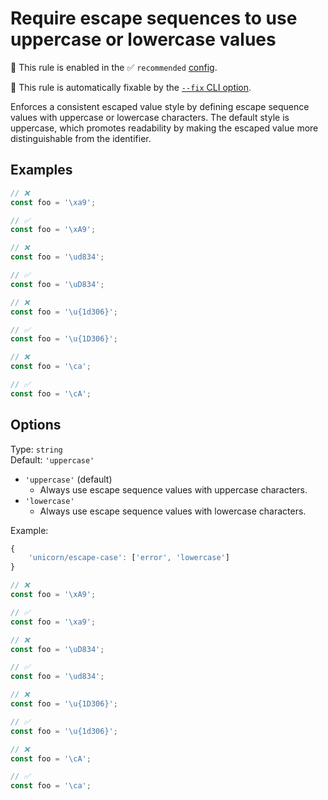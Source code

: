 # Require escape sequences to use uppercase or lowercase values

💼 This rule is enabled in the ✅ `recommended` [config](https://github.com/sindresorhus/eslint-plugin-unicorn#recommended-config).

🔧 This rule is automatically fixable by the [`--fix` CLI option](https://eslint.org/docs/latest/user-guide/command-line-interface#--fix).

<!-- end auto-generated rule header -->
<!-- Do not manually modify this header. Run: `npm run fix:eslint-docs` -->

Enforces a consistent escaped value style by defining escape sequence values with uppercase or lowercase characters. The default style is uppercase, which promotes readability by making the escaped value more distinguishable from the identifier.

## Examples

```js
// ❌
const foo = '\xa9';

// ✅
const foo = '\xA9';
```

```js
// ❌
const foo = '\ud834';

// ✅
const foo = '\uD834';
```

```js
// ❌
const foo = '\u{1d306}';

// ✅
const foo = '\u{1D306}';
```

```js
// ❌
const foo = '\ca';

// ✅
const foo = '\cA';
```

## Options

Type: `string`\
Default: `'uppercase'`

- `'uppercase'` (default)
  - Always use escape sequence values with uppercase characters.
- `'lowercase'`
  - Always use escape sequence values with lowercase characters.

Example:

```js
{
	'unicorn/escape-case': ['error', 'lowercase']
}
```

```js
// ❌
const foo = '\xA9';

// ✅
const foo = '\xa9';
```

```js
// ❌
const foo = '\uD834';

// ✅
const foo = '\ud834';
```

```js
// ❌
const foo = '\u{1D306}';

// ✅
const foo = '\u{1d306}';
```

```js
// ❌
const foo = '\cA';

// ✅
const foo = '\ca';
```
